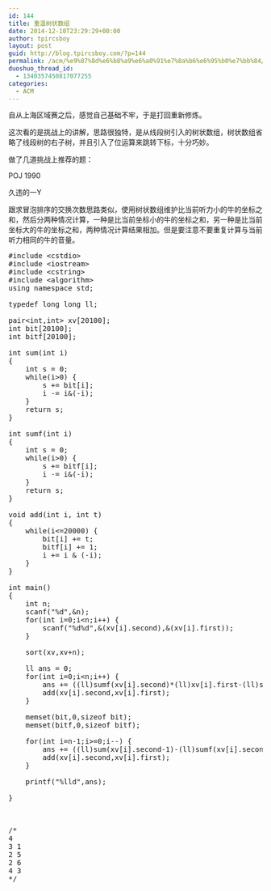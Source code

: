 ```yaml
---
id: 144
title: 重温树状数组
date: 2014-12-10T23:29:29+00:00
author: tpircsboy
layout: post
guid: http://blog.tpircsboy.com/?p=144
permalink: /acm/%e9%87%8d%e6%b8%a9%e6%a0%91%e7%8a%b6%e6%95%b0%e7%bb%84/
duoshuo_thread_id:
  - 1340357450817077255
categories:
  - ACM
---
```

自从上海区域赛之后，感觉自己基础不牢，于是打回重新修炼。

这次看的是挑战上的讲解，思路很独特，是从线段树引入的树状数组，树状数组省略了线段树的右子树，并且引入了位运算来跳转下标，十分巧妙。

做了几道挑战上推荐的题：

POJ 1990

久违的一Y

跟求冒泡排序的交换次数思路类似，使用树状数组维护比当前听力小的牛的坐标之和，然后分两种情况计算，一种是比当前坐标小的牛的坐标之和，另一种是比当前坐标大的牛的坐标之和，两种情况计算结果相加。但是要注意不要重复计算与当前听力相同的牛的音量。

<pre class="lang:c++ decode:true">#include &lt;cstdio&gt;
#include &lt;iostream&gt;
#include &lt;cstring&gt;
#include &lt;algorithm&gt;
using namespace std;

typedef long long ll;

pair&lt;int,int&gt; xv[20100];
int bit[20100];
int bitf[20100];

int sum(int i)
{
	int s = 0;
	while(i&gt;0) {
		s += bit[i];
		i -= i&(-i);
	}
	return s;
}

int sumf(int i)
{
	int s = 0;
	while(i&gt;0) {
		s += bitf[i];
		i -= i&(-i);
	}
	return s;
}

void add(int i, int t) 
{
	while(i&lt;=20000) {
		bit[i] += t;
		bitf[i] += 1;
		i += i & (-i);
	}
}

int main()
{
	int n;
	scanf("%d",&n);
	for(int i=0;i&lt;n;i++) {
		scanf("%d%d",&(xv[i].second),&(xv[i].first));
	}

	sort(xv,xv+n);

	ll ans = 0;
	for(int i=0;i&lt;n;i++) {
		ans += ((ll)sumf(xv[i].second)*(ll)xv[i].first-(ll)sum(xv[i].second))*xv[i].second;
		add(xv[i].second,xv[i].first);
	}

	memset(bit,0,sizeof bit);
	memset(bitf,0,sizeof bitf);

	for(int i=n-1;i&gt;=0;i--) {
		ans += ((ll)sum(xv[i].second-1)-(ll)sumf(xv[i].second-1)*(ll)xv[i].first)*xv[i].second;
		add(xv[i].second,xv[i].first);
	}

	printf("%lld",ans);
	
}



/*
4
3 1
2 5
2 6
4 3
*/</pre>

&nbsp;